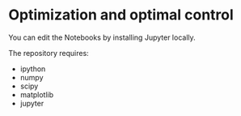 # Optimization and optimal control

You can edit the Notebooks by installing Jupyter locally.

The repository requires:
* ipython
* numpy
* scipy
* matplotlib
* jupyter
